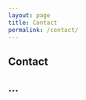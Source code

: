 ```yaml
---
layout: page
title: Contact
permalink: /contact/
---
```


<section>
  <div class="heading">
    <h1>Contact</h1>
    <h2 class="revealBottom">...</h2>
  </div>
</section>
